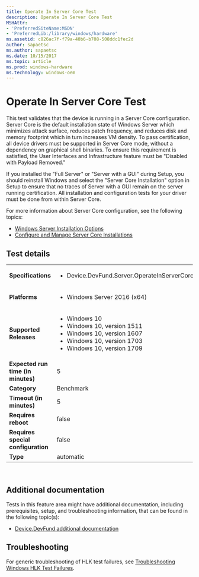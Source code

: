 ```yaml
---
title: Operate In Server Core Test
description: Operate In Server Core Test
MSHAttr:
- 'PreferredSiteName:MSDN'
- 'PreferredLib:/library/windows/hardware'
ms.assetid: c826ac7f-f79a-40b6-b708-508ddc1fec2d
author: sapaetsc
ms.author: sapaetsc
ms.date: 10/15/2017
ms.topic: article
ms.prod: windows-hardware
ms.technology: windows-oem
---
```


# <span id="p_hlk_test.ac3eb111-539a-4b7b-93f2-d542bd8a2135"></span>Operate In Server Core Test


This test validates that the device is running in a Server Core configuration. Server Core is the default installation state of Windows Server which minimizes attack surface, reduces patch frequency, and reduces disk and memory footprint which in turn increases VM density. To pass certification, all device drivers must be supported in Server Core mode, without a dependency on graphical shell binaries. To ensure this requirement is satisfied, the User Interfaces and Infrastructure feature must be "Disabled with Payload Removed."

If you installed the "Full Server" or "Server with a GUI" during Setup, you should reinstall Windows and select the "Server Core Installation" option in Setup to ensure that no traces of Server with a GUI remain on the server running certification. All installation and configuration tests for your driver must be done from within Server Core.

For more information about Server Core configuration, see the following topics:

-   [Windows Server Installation Options](https://technet.microsoft.com/en-us/windows-server-docs/get-started/installation-options-for-windows-server-2016-technical-preview)
-   [Configure and Manage Server Core Installations](http://technet.microsoft.com/en-us/library/jj574091.aspx)

## Test details
|||
|---|---|
| **Specifications**  | <ul><li>Device.DevFund.Server.OperateInServerCore</li></ul> |  
| **Platforms**   | <ul><li>Windows Server 2016 (x64)</li></ul> |
| **Supported Releases** | <ul><li>Windows 10</li><li>Windows 10, version 1511</li><li>Windows 10, version 1607</li><li>Windows 10, version 1703</li><li>Windows 10, version 1709</li></ul> |
|**Expected run time (in minutes)**| 5 |
|**Category**| Benchmark |
|**Timeout (in minutes)**| 5 |
|**Requires reboot**| false |
|**Requires special configuration**| false |
|**Type**| automatic |

 

## <span id="Additional_documentation"></span><span id="additional_documentation"></span><span id="ADDITIONAL_DOCUMENTATION"></span>Additional documentation


Tests in this feature area might have additional documentation, including prerequisites, setup, and troubleshooting information, that can be found in the following topic(s):

-   [Device.DevFund additional documentation](device-devfund-additional-documentation.md)

## <span id="Troubleshooting"></span><span id="troubleshooting"></span><span id="TROUBLESHOOTING"></span>Troubleshooting


For generic troubleshooting of HLK test failures, see [Troubleshooting Windows HLK Test Failures](..\user\troubleshooting-windows-hlk-test-failures.md).

 

 






